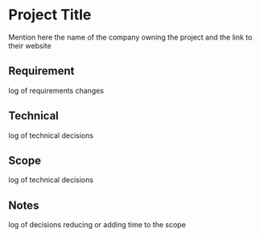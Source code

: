 # Project Title
Mention here the name of the company owning the project and the link to their website

## Requirement

log of requirements changes

## Technical

log of technical decisions

## Scope

log of technical decisions

## Notes

log of decisions reducing or adding time to the scope

